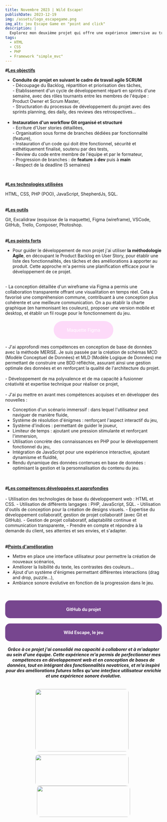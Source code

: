 ```yaml
---
title: Novembre 2023 | Wild Escape!
publishDate: 2023-12-19
img: /assets/logo_escapegame.png
img_alt: jeu Escape Game en "point and click" 
description: |
  Explorez mon deuxième projet qui offre une expérience immersive au travers un scenario interactif dans un Escape Game en "Point and Click". Inspiré par l'énigme et le suspens, où le joueur s'immerge dans un environnement dynamique.
tags:
  - HTML
  - CSS
  - PHP
  - Framework "simple_mvc"
---
```


<strong>#<u>Les objectifs</u></strong>

- <strong>Conduite de projet en suivant le cadre de travail agile SCRUM</strong><br>
        - Découpage du Backlog, répartition et priorisation des tâches,<br>
        - Etablissement d'un cycle de développement réparti en sprints d'une semaine, avec des rôles tournants entre les membres de l'équipe : Product Owner et Scrum Master,<br>
        - Structuration du processus de développement du projet avec des sprints planning, des daily, des reviews des retrospectives...<br><br>
- <strong>Instauration d'un workflow Git organisé et structuré</strong><br>
          - Ecriture d'User stories détaillées,<br>
          - Organisation sous forme de branches dédiées par fonctionnalité (feature), <br>
          - Instauration d'un code qui doit être fonctionnel, sécurité et esthétiquement finalisé, soutenu par des tests, <br>
          - Review du code entre membre de l'équipe et par le formateur,<br>
          - Progression de branches : de <strong>feature</strong> à <strong>dev</strong> puis à <strong>main</strong><br>
          - Respect de la deadline (5 semaines)<br>
<br>

<strong>#<u>Les technologies utilisées</u></strong>

HTML, CSS, PHP (POO), JavaScript, ShepherdJs, SQL.<br>
<br>
<br><strong>#<u>Les outils</u></strong>

Git, Excalidraw (esquisse de la maquette), Figma (wireframe), VSCode, GitHub, Trello, Composer, Photoshop.
<br>
<br>
<br><strong>#<u>Les points forts</u></strong><br>
- Pour guider le développement de mon projet j'ai utiliser <strong>la méthodologie Agile</strong>, en découpant le Product Backlog en User Story, pour établir une liste des fonctionnalités, des tâches et des améliorations à apporter au produit. Cette approche m'a permis une planification efficace pour le développement de ce projet.<br>
<br>
- La conception détaillée d'un wireframe via Figma a permis une collaboration transparente offrant une visualitation en temps réel. Cela a favorisé une compréhension commune, contribuant à une conception plus cohérente et une meilleure communication. On a pu établir la charte graphique (en harmonisant les couleurs), proposer une version mobile et desktop, et établir un fil rouge pour le fonctionnement du jeu.<br>
<br>

<style>
    .maquette-div {
        background-color: rgba(253,152,239,0.35);
        color: #ffffff;
        padding: 20px;
        border-radius: 40px;
        text-align: center;
        width: 30%;
        margin: auto;
        transition: background-color 0.3s, color 0.3s;
        text-decoration: none;
    }

.maquette-div a {
    color: inherit;
    text-decoration: none;
}

    .maquette-div:hover {
        background-color: #ffffff;
        color: rgba(253,152,239,0.35);
        text-decoration: none;
    }
</style>

<div class="maquette-div">
    <a href="https://www.figma.com/file/icUFHsRnnUzJlINZQQKg5t/Escape-Game?type=design&node-id=0-1&mode=design&t=NtUv5jiozOf5q7RS-0" target="_blank" rel="noopener noreferrer">Maquette Figma</a>
</div>

<br>
- J'ai approfondi mes compétences en conception de base de données avec la méthode MERISE. Je suis passée par la création de schémas MCD (Modèle Conceptuel de Données) et MLD (Modèle Logique de Données) me permettant de construire une BDD réfléchie, assurant ainsi une gestion optimale des données et en renforçant la qualité de l'architecture du projet. <br>
<br>
- Développement de ma polyvalence et de ma capacité à fusionner créativité et expertise technique pour réaliser ce projet,<br>
<br>
- J'ai pu mettre en avant mes compétences acquises et en développer des nouvelles :

- Conception d'un scénario immerssif : dans lequel l'utilisateur peut naviguer de manière fluide, 
- Système de résolution d'énigmes : renforçant l'aspect interactif du jeu,
- Système d'indices : permettant de guider le joueur, 
- Limiteur de temps : ajoutant une pression stimulante et renforçant l'immersion,
- Utilisation concrète des connaissances en PHP pour le développement fonctionnel du jeu,
- Intégration de JavaScript pour une expérience interactive, ajoutant dynamisme et fluidité,
- Rendu dynamique des données contenues en base de données : optimisant la gestion et la personnalisation du contenu du jeu.<br>
<br>
<br>
<strong>#<u>Les compétences développées et approfondies</u></strong><br>
<br>
- Utilisation des technologies de base du développement web : HTML et CSS.
- Utilisation de différents langages : PHP, JavaScript, SQL.
- Utilisation d'outils de conception pour la création de designs visuels.
- Expertise du développement collaboratif, gestion de projet collaboratif (avec Git et GitHub).
- Gestion de projet collaboratif, adaptabilité continue et communication transparente,
- Prendre en compte et répondre à la demande du client, ses attentes et ses envies, et s'adapter.
  <br>
  <br>
  <br><strong>#<u>Points d'amélioration</u></strong>

- Mettre en place une interface utilisateur pour permettre la création de nouveaux scénarios,
-  Améliorer la lisibilité du texte, les contrastes des couleurs...
- Ajout d'un système d'énigmes permettant différentes interactions (drag and drop, puzzle...),
- Ambiance sonore évolutive en fonction de la progression dans le jeu.



<br>
<br>
<div style="background-color: #77468f; color: #ffffff; padding: 20px; border-radius: 15px; text-align: center;">
    <strong><a href="https://github.com/WildCodeSchool-2023-09/2023-09-PHP-Bordeaux-P2-Escape-game" target="_blank" rel="noopener noreferrer" style="color: #ffffff; text-decoration: none;">GitHub du projet</a></strong>
</div>

<br>
<div style="background-color: #77468f; color: #ffffff; padding: 20px; border-radius: 15px; text-align: center;">
    <strong><a href="https://escapegame.bordeaux-jlg.wilders.dev/" target="_blank" rel="noopener noreferrer" style="color: #ffffff; text-decoration: none;">Wild Escape, le jeu</a></strong>
</div>

<br>
<strong><em><center>Grâce à ce projet j'ai consolidé ma capacité à collaborer et à m'adapter au sein d'une équipe. Cette expérience m'a permis de perfectionner mes compétences en développement web et en conception de bases de données, tout en intégrant des fonctionnalités novatrices, et m'a inspiré pour des améliorations futures telles qu'une interface utilisateur enrichie et une expérience sonore évolutive.</em></strong><br>
<br>
<br>
<img src="/assets/P2_Screen2.png" width="300" height="200" style="vertical-align: middle; margin-right: 10px; margin-bottom: 10px; border-radius: 10px;">
<img src="/assets/P2_Screen1.png" width="300" height="100" style="vertical-align: middle; margin-right: 10px; border-radius: 10px;">
<img src="/assets/P2_Screen3.png" width="300" height="100" style="border-radius: 10px;"><br>
